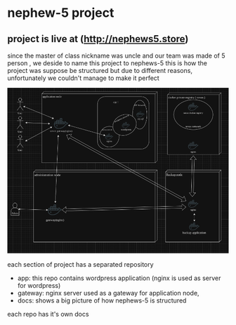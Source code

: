 # nephew-5 project 

## project is live at (http://nephews5.store)

since the master of class nickname was uncle and our team was made of 5 person , we deside to name this project to nephews-5
this is how the project was suppose be structured but due to different reasons, unfortunately we couldn't manage to make it perfect

![arch](./assets/nephews5.png)

each section of project has a separated repository
* app: this repo contains wordpress application (nginx is used as server for wordpress)
* gateway: nginx server used as a gateway for application node,
* docs: shows a big picture of how nephews-5 is structured

each repo has it's own docs
